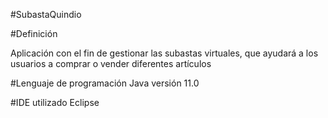 #SubastaQuindio

#Definición

Aplicación con el fin de gestionar las subastas virtuales, que ayudará a los usuarios a comprar o vender
diferentes artículos 

#Lenguaje de programación 
Java versión 11.0 

#IDE utilizado
Eclipse 




